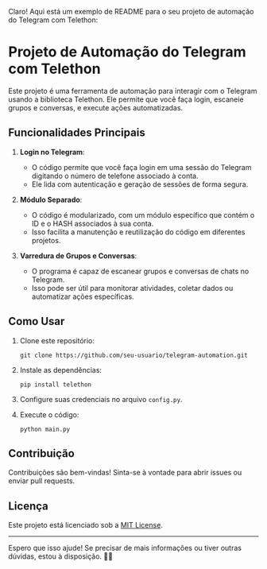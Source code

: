 Claro! Aqui está um exemplo de README para o seu projeto de automação do Telegram com Telethon:

# Projeto de Automação do Telegram com Telethon

Este projeto é uma ferramenta de automação para interagir com o Telegram usando a biblioteca Telethon. Ele permite que você faça login, escaneie grupos e conversas, e execute ações automatizadas.

## Funcionalidades Principais

1. **Login no Telegram**:
   - O código permite que você faça login em uma sessão do Telegram digitando o número de telefone associado à conta.
   - Ele lida com autenticação e geração de sessões de forma segura.

2. **Módulo Separado**:
   - O código é modularizado, com um módulo específico que contém o ID e o HASH associados à sua conta.
   - Isso facilita a manutenção e reutilização do código em diferentes projetos.

3. **Varredura de Grupos e Conversas**:
   - O programa é capaz de escanear grupos e conversas de chats no Telegram.
   - Isso pode ser útil para monitorar atividades, coletar dados ou automatizar ações específicas.

## Como Usar

1. Clone este repositório:
   ```
   git clone https://github.com/seu-usuario/telegram-automation.git
   ```

2. Instale as dependências:
   ```
   pip install telethon
   ```

3. Configure suas credenciais no arquivo `config.py`.

4. Execute o código:
   ```
   python main.py
   ```

## Contribuição

Contribuições são bem-vindas! Sinta-se à vontade para abrir issues ou enviar pull requests.

## Licença

Este projeto está licenciado sob a [MIT License](LICENSE).

---

Espero que isso ajude! Se precisar de mais informações ou tiver outras dúvidas, estou à disposição. 🚀🤖
